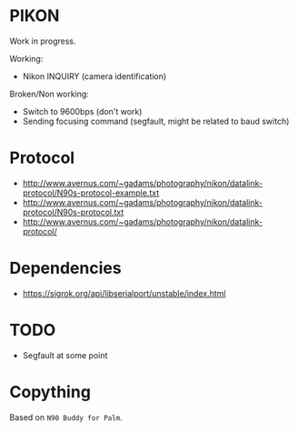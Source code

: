 # PIKON

Work in progress.

Working:
- Nikon INQUIRY (camera identification)

Broken/Non working:
- Switch to 9600bps (don't work)
- Sending focusing command (segfault, might be related to baud switch)

# Protocol
- http://www.avernus.com/~gadams/photography/nikon/datalink-protocol/N90s-protocol-example.txt
- http://www.avernus.com/~gadams/photography/nikon/datalink-protocol/N90s-protocol.txt
- http://www.avernus.com/~gadams/photography/nikon/datalink-protocol/

# Dependencies
- https://sigrok.org/api/libserialport/unstable/index.html

# TODO
- Segfault at some point

# Copything
Based on `N90 Buddy for Palm`.
